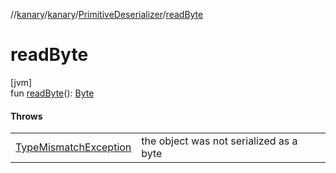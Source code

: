 //[kanary](../../../index.md)/[kanary](../index.md)/[PrimitiveDeserializer](index.md)/[readByte](read-byte.md)

# readByte

[jvm]\
fun [readByte](read-byte.md)(): [Byte](https://kotlinlang.org/api/latest/jvm/stdlib/kotlin/-byte/index.html)

#### Throws

| | |
|---|---|
| [TypeMismatchException](../-type-mismatch-exception/index.md) | the object was not serialized as a byte |
